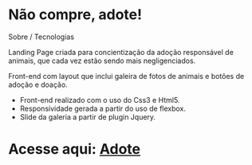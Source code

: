 
 <h1> Não compre, adote! </h1> 
 
Sobre / Tecnologias

<p> Landing Page criada para concientização da adoção responsável de animais, que cada vez estão sendo mais negligenciados. </p>
<p> Front-end com layout que inclui galeira de fotos de animais e botões de adoção e doação.</p>

- Front-end realizado com o uso do Css3 e Html5.
- Responsividade gerada a partir do uso de flexbox.
- Slide da galeria a partir de plugin Jquery.

Acesse aqui: 
[Adote](https://laura-fg.github.io/Adote-pet/)
=======

